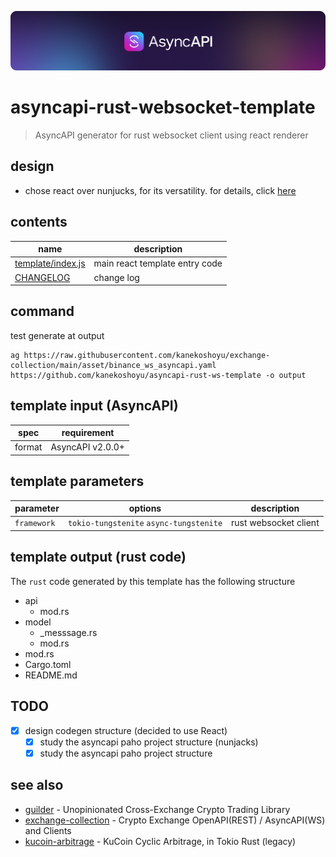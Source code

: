 [![AsyncAPI logo](./assets/logo_banner.png)](https://www.asyncapi.com)

# asyncapi-rust-websocket-template
> AsyncAPI generator for rust websocket client using react renderer

## design
- chose react over nunjucks, for its versatility. for details, click [here](https://www.asyncapi.com/docs/tools/generator/file-templates)

## contents
| name                                     | description                    |
| ---------------------------------------- | ------------------------------ |
| [template/index.js](./template/index.js) | main react template entry code |
| [CHANGELOG](./CHANGELOG.md)              | change log                     |

## command
test generate at output
```
ag https://raw.githubusercontent.com/kanekoshoyu/exchange-collection/main/asset/binance_ws_asyncapi.yaml https://github.com/kanekoshoyu/asyncapi-rust-ws-template -o output
```

## template input (AsyncAPI)
| spec   | requirement      |
| ------ | ---------------- |
| format | AsyncAPI v2.0.0+ |


## template parameters
| parameter   | options                                 | description           |
| ----------- | --------------------------------------- | --------------------- |
| `framework` | `tokio-tungstenite` `async-tungstenite` | rust websocket client |

## template output (rust code)
The `rust` code generated by this template has the following structure
- api
  - mod.rs
- model
  - _messsage.rs
  - mod.rs
- mod.rs
- Cargo.toml
- README.md

## TODO
- [x] design codegen structure (decided to use React)
  - [x] study the asyncapi paho project structure (nunjacks)
  - [x] study the asyncapi paho project structure

## see also
- [guilder](https://github.com/kanekoshoyu/guilder) - Unopinionated Cross-Exchange Crypto Trading Library
- [exchange-collection](https://github.com/kanekoshoyu/exchange-collection) - Crypto Exchange OpenAPI(REST) / AsyncAPI(WS) and Clients
- [kucoin-arbitrage](https://github.com/kanekoshoyu/kucoin_arbitrage) - KuCoin Cyclic Arbitrage, in Tokio Rust (legacy)
